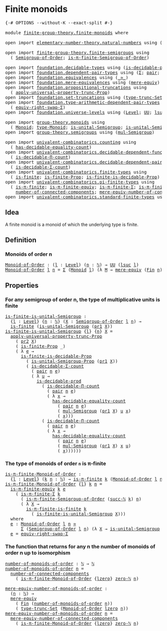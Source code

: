 # Finite monoids

<pre class="Agda"><a id="27" class="Symbol">{-#</a> <a id="31" class="Keyword">OPTIONS</a> <a id="39" class="Pragma">--without-K</a> <a id="51" class="Pragma">--exact-split</a> <a id="65" class="Symbol">#-}</a>

<a id="70" class="Keyword">module</a> <a id="77" href="finite-group-theory.finite-monoids.html" class="Module">finite-group-theory.finite-monoids</a> <a id="112" class="Keyword">where</a>

<a id="119" class="Keyword">open</a> <a id="124" class="Keyword">import</a> <a id="131" href="elementary-number-theory.natural-numbers.html" class="Module">elementary-number-theory.natural-numbers</a> <a id="172" class="Keyword">using</a> <a id="178" class="Symbol">(</a><a id="179" href="elementary-number-theory.natural-numbers.html#1458" class="Datatype">ℕ</a><a id="180" class="Symbol">;</a> <a id="182" href="elementary-number-theory.natural-numbers.html#1492" class="InductiveConstructor">succ-ℕ</a><a id="188" class="Symbol">;</a> <a id="190" href="elementary-number-theory.natural-numbers.html#1479" class="InductiveConstructor">zero-ℕ</a><a id="196" class="Symbol">)</a>

<a id="199" class="Keyword">open</a> <a id="204" class="Keyword">import</a> <a id="211" href="finite-group-theory.finite-semigroups.html" class="Module">finite-group-theory.finite-semigroups</a> <a id="249" class="Keyword">using</a>
  <a id="257" class="Symbol">(</a> <a id="259" href="finite-group-theory.finite-semigroups.html#2193" class="Function">Semigroup-of-Order</a><a id="277" class="Symbol">;</a> <a id="279" href="finite-group-theory.finite-semigroups.html#3274" class="Function">is-π-finite-Semigroup-of-Order</a><a id="309" class="Symbol">)</a>

<a id="312" class="Keyword">open</a> <a id="317" class="Keyword">import</a> <a id="324" href="foundation.decidable-types.html" class="Module">foundation.decidable-types</a> <a id="351" class="Keyword">using</a> <a id="357" class="Symbol">(</a><a id="358" href="foundation.decidable-types.html#3323" class="Function">is-decidable-prod</a><a id="375" class="Symbol">)</a>
<a id="377" class="Keyword">open</a> <a id="382" class="Keyword">import</a> <a id="389" href="foundation.dependent-pair-types.html" class="Module">foundation.dependent-pair-types</a> <a id="421" class="Keyword">using</a> <a id="427" class="Symbol">(</a><a id="428" href="foundation-core.dependent-pair-types.html#515" class="Record">Σ</a><a id="429" class="Symbol">;</a> <a id="431" href="foundation-core.dependent-pair-types.html#588" class="InductiveConstructor">pair</a><a id="435" class="Symbol">;</a> <a id="437" href="foundation-core.dependent-pair-types.html#605" class="Field">pr1</a><a id="440" class="Symbol">;</a> <a id="442" href="foundation-core.dependent-pair-types.html#617" class="Field">pr2</a><a id="445" class="Symbol">)</a>
<a id="447" class="Keyword">open</a> <a id="452" class="Keyword">import</a> <a id="459" href="foundation.equivalences.html" class="Module">foundation.equivalences</a> <a id="483" class="Keyword">using</a> <a id="489" class="Symbol">(</a><a id="490" href="foundation-core.equivalences.html#1621" class="Function Operator">_≃_</a><a id="493" class="Symbol">)</a>
<a id="495" class="Keyword">open</a> <a id="500" class="Keyword">import</a> <a id="507" href="foundation.mere-equivalences.html" class="Module">foundation.mere-equivalences</a> <a id="536" class="Keyword">using</a> <a id="542" class="Symbol">(</a><a id="543" href="foundation.mere-equivalences.html#1406" class="Function">mere-equiv</a><a id="553" class="Symbol">)</a>
<a id="555" class="Keyword">open</a> <a id="560" class="Keyword">import</a> <a id="567" href="foundation.propositional-truncations.html" class="Module">foundation.propositional-truncations</a> <a id="604" class="Keyword">using</a>
  <a id="612" class="Symbol">(</a> <a id="614" href="foundation.propositional-truncations.html#5581" class="Function">apply-universal-property-trunc-Prop</a><a id="649" class="Symbol">)</a>
<a id="651" class="Keyword">open</a> <a id="656" class="Keyword">import</a> <a id="663" href="foundation.set-truncations.html" class="Module">foundation.set-truncations</a> <a id="690" class="Keyword">using</a> <a id="696" class="Symbol">(</a><a id="697" href="foundation.set-truncations.html#3498" class="Postulate">type-trunc-Set</a><a id="711" class="Symbol">)</a>
<a id="713" class="Keyword">open</a> <a id="718" class="Keyword">import</a> <a id="725" href="foundation.type-arithmetic-dependent-pair-types.html" class="Module">foundation.type-arithmetic-dependent-pair-types</a> <a id="773" class="Keyword">using</a>
  <a id="781" class="Symbol">(</a> <a id="783" href="foundation-core.type-arithmetic-dependent-pair-types.html#11512" class="Function">equiv-right-swap-Σ</a><a id="801" class="Symbol">)</a>
<a id="803" class="Keyword">open</a> <a id="808" class="Keyword">import</a> <a id="815" href="foundation.universe-levels.html" class="Module">foundation.universe-levels</a> <a id="842" class="Keyword">using</a> <a id="848" class="Symbol">(</a><a id="849" href="Agda.Primitive.html#597" class="Postulate">Level</a><a id="854" class="Symbol">;</a> <a id="856" href="foundation-core.universe-levels.html#235" class="Primitive">UU</a><a id="858" class="Symbol">;</a> <a id="860" href="Agda.Primitive.html#780" class="Primitive">lsuc</a><a id="864" class="Symbol">;</a> <a id="866" href="Agda.Primitive.html#764" class="Primitive">lzero</a><a id="871" class="Symbol">)</a>

<a id="874" class="Keyword">open</a> <a id="879" class="Keyword">import</a> <a id="886" href="group-theory.monoids.html" class="Module">group-theory.monoids</a> <a id="907" class="Keyword">using</a>
  <a id="915" class="Symbol">(</a> <a id="917" href="group-theory.monoids.html#1007" class="Function">Monoid</a><a id="923" class="Symbol">;</a> <a id="925" href="group-theory.monoids.html#1182" class="Function">type-Monoid</a><a id="936" class="Symbol">;</a> <a id="938" href="group-theory.monoids.html#897" class="Function">is-unital-Semigroup</a><a id="957" class="Symbol">;</a> <a id="959" href="group-theory.monoids.html#3269" class="Function">is-unital-Semigroup-Prop</a><a id="983" class="Symbol">)</a>
<a id="985" class="Keyword">open</a> <a id="990" class="Keyword">import</a> <a id="997" href="group-theory.semigroups.html" class="Module">group-theory.semigroups</a> <a id="1021" class="Keyword">using</a> <a id="1027" class="Symbol">(</a><a id="1028" href="group-theory.semigroups.html#1215" class="Function">mul-Semigroup</a><a id="1041" class="Symbol">)</a>

<a id="1044" class="Keyword">open</a> <a id="1049" class="Keyword">import</a> <a id="1056" href="univalent-combinatorics.counting.html" class="Module">univalent-combinatorics.counting</a> <a id="1089" class="Keyword">using</a>
  <a id="1097" class="Symbol">(</a> <a id="1099" href="univalent-combinatorics.counting.html#6142" class="Function">has-decidable-equality-count</a><a id="1127" class="Symbol">)</a>
<a id="1129" class="Keyword">open</a> <a id="1134" class="Keyword">import</a> <a id="1141" href="univalent-combinatorics.decidable-dependent-function-types.html" class="Module">univalent-combinatorics.decidable-dependent-function-types</a> <a id="1200" class="Keyword">using</a>
  <a id="1208" class="Symbol">(</a> <a id="1210" href="univalent-combinatorics.decidable-dependent-function-types.html#1752" class="Function">is-decidable-Π-count</a><a id="1230" class="Symbol">)</a>
<a id="1232" class="Keyword">open</a> <a id="1237" class="Keyword">import</a> <a id="1244" href="univalent-combinatorics.decidable-dependent-pair-types.html" class="Module">univalent-combinatorics.decidable-dependent-pair-types</a> <a id="1299" class="Keyword">using</a>
  <a id="1307" class="Symbol">(</a> <a id="1309" href="univalent-combinatorics.decidable-dependent-pair-types.html#1952" class="Function">is-decidable-Σ-count</a><a id="1329" class="Symbol">)</a>
<a id="1331" class="Keyword">open</a> <a id="1336" class="Keyword">import</a> <a id="1343" href="univalent-combinatorics.finite-types.html" class="Module">univalent-combinatorics.finite-types</a> <a id="1380" class="Keyword">using</a>
  <a id="1388" class="Symbol">(</a> <a id="1390" href="univalent-combinatorics.finite-types.html#4248" class="Function">is-finite</a><a id="1399" class="Symbol">;</a> <a id="1401" href="univalent-combinatorics.finite-types.html#4157" class="Function">is-finite-Prop</a><a id="1415" class="Symbol">;</a> <a id="1417" href="univalent-combinatorics.finite-types.html#9285" class="Function">is-finite-is-decidable-Prop</a><a id="1444" class="Symbol">)</a>
<a id="1446" class="Keyword">open</a> <a id="1451" class="Keyword">import</a> <a id="1458" href="univalent-combinatorics.pi-finite-types.html" class="Module">univalent-combinatorics.pi-finite-types</a> <a id="1498" class="Keyword">using</a>
  <a id="1506" class="Symbol">(</a> <a id="1508" href="univalent-combinatorics.pi-finite-types.html#8749" class="Function">is-π-finite</a><a id="1519" class="Symbol">;</a> <a id="1521" href="univalent-combinatorics.pi-finite-types.html#10955" class="Function">is-π-finite-equiv</a><a id="1538" class="Symbol">;</a> <a id="1540" href="univalent-combinatorics.pi-finite-types.html#34796" class="Function">is-π-finite-Σ</a><a id="1553" class="Symbol">;</a> <a id="1555" href="univalent-combinatorics.pi-finite-types.html#14748" class="Function">is-π-finite-is-finite</a><a id="1576" class="Symbol">;</a>
    <a id="1582" href="univalent-combinatorics.pi-finite-types.html#8027" class="Function">number-of-connected-components</a><a id="1612" class="Symbol">;</a> <a id="1614" href="univalent-combinatorics.pi-finite-types.html#8192" class="Function">mere-equiv-number-of-connected-components</a><a id="1655" class="Symbol">)</a>
<a id="1657" class="Keyword">open</a> <a id="1662" class="Keyword">import</a> <a id="1669" href="univalent-combinatorics.standard-finite-types.html" class="Module">univalent-combinatorics.standard-finite-types</a> <a id="1715" class="Keyword">using</a> <a id="1721" class="Symbol">(</a><a id="1722" href="univalent-combinatorics.standard-finite-types.html#2149" class="Function">Fin</a><a id="1725" class="Symbol">)</a>
</pre>
## Idea

A finite monoid is a monoid of which the underlying type is finite.

## Definition

### Monoids of order n

<pre class="Agda"><a id="Monoid-of-Order"></a><a id="1857" href="finite-group-theory.finite-monoids.html#1857" class="Function">Monoid-of-Order</a> <a id="1873" class="Symbol">:</a> <a id="1875" class="Symbol">(</a><a id="1876" href="finite-group-theory.finite-monoids.html#1876" class="Bound">l</a> <a id="1878" class="Symbol">:</a> <a id="1880" href="Agda.Primitive.html#597" class="Postulate">Level</a><a id="1885" class="Symbol">)</a> <a id="1887" class="Symbol">(</a><a id="1888" href="finite-group-theory.finite-monoids.html#1888" class="Bound">n</a> <a id="1890" class="Symbol">:</a> <a id="1892" href="elementary-number-theory.natural-numbers.html#1458" class="Datatype">ℕ</a><a id="1893" class="Symbol">)</a> <a id="1895" class="Symbol">→</a> <a id="1897" href="foundation-core.universe-levels.html#235" class="Primitive">UU</a> <a id="1900" class="Symbol">(</a><a id="1901" href="Agda.Primitive.html#780" class="Primitive">lsuc</a> <a id="1906" href="finite-group-theory.finite-monoids.html#1876" class="Bound">l</a><a id="1907" class="Symbol">)</a>
<a id="1909" href="finite-group-theory.finite-monoids.html#1857" class="Function">Monoid-of-Order</a> <a id="1925" href="finite-group-theory.finite-monoids.html#1925" class="Bound">l</a> <a id="1927" href="finite-group-theory.finite-monoids.html#1927" class="Bound">n</a> <a id="1929" class="Symbol">=</a> <a id="1931" href="foundation-core.dependent-pair-types.html#515" class="Record">Σ</a> <a id="1933" class="Symbol">(</a><a id="1934" href="group-theory.monoids.html#1007" class="Function">Monoid</a> <a id="1941" href="finite-group-theory.finite-monoids.html#1925" class="Bound">l</a><a id="1942" class="Symbol">)</a> <a id="1944" class="Symbol">(λ</a> <a id="1947" href="finite-group-theory.finite-monoids.html#1947" class="Bound">M</a> <a id="1949" class="Symbol">→</a> <a id="1951" href="foundation.mere-equivalences.html#1406" class="Function">mere-equiv</a> <a id="1962" class="Symbol">(</a><a id="1963" href="univalent-combinatorics.standard-finite-types.html#2149" class="Function">Fin</a> <a id="1967" href="finite-group-theory.finite-monoids.html#1927" class="Bound">n</a><a id="1968" class="Symbol">)</a> <a id="1970" class="Symbol">(</a><a id="1971" href="group-theory.monoids.html#1182" class="Function">type-Monoid</a> <a id="1983" href="finite-group-theory.finite-monoids.html#1947" class="Bound">M</a><a id="1984" class="Symbol">))</a>
</pre>
## Properties

### For any semigroup of order n, the type of multiplicative units is finite

<pre class="Agda"><a id="is-finite-is-unital-Semigroup"></a><a id="2093" href="finite-group-theory.finite-monoids.html#2093" class="Function">is-finite-is-unital-Semigroup</a> <a id="2123" class="Symbol">:</a>
  <a id="2127" class="Symbol">{</a><a id="2128" href="finite-group-theory.finite-monoids.html#2128" class="Bound">l</a> <a id="2130" class="Symbol">:</a> <a id="2132" href="Agda.Primitive.html#597" class="Postulate">Level</a><a id="2137" class="Symbol">}</a> <a id="2139" class="Symbol">{</a><a id="2140" href="finite-group-theory.finite-monoids.html#2140" class="Bound">n</a> <a id="2142" class="Symbol">:</a> <a id="2144" href="elementary-number-theory.natural-numbers.html#1458" class="Datatype">ℕ</a><a id="2145" class="Symbol">}</a> <a id="2147" class="Symbol">(</a><a id="2148" href="finite-group-theory.finite-monoids.html#2148" class="Bound">X</a> <a id="2150" class="Symbol">:</a> <a id="2152" href="finite-group-theory.finite-semigroups.html#2193" class="Function">Semigroup-of-Order</a> <a id="2171" href="finite-group-theory.finite-monoids.html#2128" class="Bound">l</a> <a id="2173" href="finite-group-theory.finite-monoids.html#2140" class="Bound">n</a><a id="2174" class="Symbol">)</a> <a id="2176" class="Symbol">→</a>
  <a id="2180" href="univalent-combinatorics.finite-types.html#4248" class="Function">is-finite</a> <a id="2190" class="Symbol">(</a><a id="2191" href="group-theory.monoids.html#897" class="Function">is-unital-Semigroup</a> <a id="2211" class="Symbol">(</a><a id="2212" href="foundation-core.dependent-pair-types.html#605" class="Field">pr1</a> <a id="2216" href="finite-group-theory.finite-monoids.html#2148" class="Bound">X</a><a id="2217" class="Symbol">))</a>
<a id="2220" href="finite-group-theory.finite-monoids.html#2093" class="Function">is-finite-is-unital-Semigroup</a> <a id="2250" class="Symbol">{</a><a id="2251" href="finite-group-theory.finite-monoids.html#2251" class="Bound">l</a><a id="2252" class="Symbol">}</a> <a id="2254" class="Symbol">{</a><a id="2255" href="finite-group-theory.finite-monoids.html#2255" class="Bound">n</a><a id="2256" class="Symbol">}</a> <a id="2258" href="finite-group-theory.finite-monoids.html#2258" class="Bound">X</a> <a id="2260" class="Symbol">=</a>
  <a id="2264" href="foundation.propositional-truncations.html#5581" class="Function">apply-universal-property-trunc-Prop</a>
    <a id="2304" class="Symbol">(</a> <a id="2306" href="foundation-core.dependent-pair-types.html#617" class="Field">pr2</a> <a id="2310" href="finite-group-theory.finite-monoids.html#2258" class="Bound">X</a><a id="2311" class="Symbol">)</a>
    <a id="2317" class="Symbol">(</a> <a id="2319" href="univalent-combinatorics.finite-types.html#4157" class="Function">is-finite-Prop</a> <a id="2334" class="Symbol">_)</a>
    <a id="2341" class="Symbol">(</a> <a id="2343" class="Symbol">λ</a> <a id="2345" href="finite-group-theory.finite-monoids.html#2345" class="Bound">e</a> <a id="2347" class="Symbol">→</a>
      <a id="2355" href="univalent-combinatorics.finite-types.html#9285" class="Function">is-finite-is-decidable-Prop</a>
        <a id="2391" class="Symbol">(</a> <a id="2393" href="group-theory.monoids.html#3269" class="Function">is-unital-Semigroup-Prop</a> <a id="2418" class="Symbol">(</a><a id="2419" href="foundation-core.dependent-pair-types.html#605" class="Field">pr1</a> <a id="2423" href="finite-group-theory.finite-monoids.html#2258" class="Bound">X</a><a id="2424" class="Symbol">))</a>
        <a id="2435" class="Symbol">(</a> <a id="2437" href="univalent-combinatorics.decidable-dependent-pair-types.html#1952" class="Function">is-decidable-Σ-count</a>
          <a id="2468" class="Symbol">(</a> <a id="2470" href="foundation-core.dependent-pair-types.html#588" class="InductiveConstructor">pair</a> <a id="2475" href="finite-group-theory.finite-monoids.html#2255" class="Bound">n</a> <a id="2477" href="finite-group-theory.finite-monoids.html#2345" class="Bound">e</a><a id="2478" class="Symbol">)</a>
          <a id="2490" class="Symbol">(</a> <a id="2492" class="Symbol">λ</a> <a id="2494" href="finite-group-theory.finite-monoids.html#2494" class="Bound">u</a> <a id="2496" class="Symbol">→</a>
            <a id="2510" href="foundation.decidable-types.html#3323" class="Function">is-decidable-prod</a>
              <a id="2542" class="Symbol">(</a> <a id="2544" href="univalent-combinatorics.decidable-dependent-function-types.html#1752" class="Function">is-decidable-Π-count</a>
                <a id="2581" class="Symbol">(</a> <a id="2583" href="foundation-core.dependent-pair-types.html#588" class="InductiveConstructor">pair</a> <a id="2588" href="finite-group-theory.finite-monoids.html#2255" class="Bound">n</a> <a id="2590" href="finite-group-theory.finite-monoids.html#2345" class="Bound">e</a><a id="2591" class="Symbol">)</a>
                <a id="2609" class="Symbol">(</a> <a id="2611" class="Symbol">λ</a> <a id="2613" href="finite-group-theory.finite-monoids.html#2613" class="Bound">x</a> <a id="2615" class="Symbol">→</a>
                  <a id="2635" href="univalent-combinatorics.counting.html#6142" class="Function">has-decidable-equality-count</a>
                    <a id="2684" class="Symbol">(</a> <a id="2686" href="foundation-core.dependent-pair-types.html#588" class="InductiveConstructor">pair</a> <a id="2691" href="finite-group-theory.finite-monoids.html#2255" class="Bound">n</a> <a id="2693" href="finite-group-theory.finite-monoids.html#2345" class="Bound">e</a><a id="2694" class="Symbol">)</a>
                    <a id="2716" class="Symbol">(</a> <a id="2718" href="group-theory.semigroups.html#1215" class="Function">mul-Semigroup</a> <a id="2732" class="Symbol">(</a><a id="2733" href="foundation-core.dependent-pair-types.html#605" class="Field">pr1</a> <a id="2737" href="finite-group-theory.finite-monoids.html#2258" class="Bound">X</a><a id="2738" class="Symbol">)</a> <a id="2740" href="finite-group-theory.finite-monoids.html#2494" class="Bound">u</a> <a id="2742" href="finite-group-theory.finite-monoids.html#2613" class="Bound">x</a><a id="2743" class="Symbol">)</a>
                    <a id="2765" class="Symbol">(</a> <a id="2767" href="finite-group-theory.finite-monoids.html#2613" class="Bound">x</a><a id="2768" class="Symbol">)))</a>
              <a id="2786" class="Symbol">(</a> <a id="2788" href="univalent-combinatorics.decidable-dependent-function-types.html#1752" class="Function">is-decidable-Π-count</a>
                <a id="2825" class="Symbol">(</a> <a id="2827" href="foundation-core.dependent-pair-types.html#588" class="InductiveConstructor">pair</a> <a id="2832" href="finite-group-theory.finite-monoids.html#2255" class="Bound">n</a> <a id="2834" href="finite-group-theory.finite-monoids.html#2345" class="Bound">e</a><a id="2835" class="Symbol">)</a>
                <a id="2853" class="Symbol">(</a> <a id="2855" class="Symbol">λ</a> <a id="2857" href="finite-group-theory.finite-monoids.html#2857" class="Bound">x</a> <a id="2859" class="Symbol">→</a>
                  <a id="2879" href="univalent-combinatorics.counting.html#6142" class="Function">has-decidable-equality-count</a>
                    <a id="2928" class="Symbol">(</a> <a id="2930" href="foundation-core.dependent-pair-types.html#588" class="InductiveConstructor">pair</a> <a id="2935" href="finite-group-theory.finite-monoids.html#2255" class="Bound">n</a> <a id="2937" href="finite-group-theory.finite-monoids.html#2345" class="Bound">e</a><a id="2938" class="Symbol">)</a>
                    <a id="2960" class="Symbol">(</a> <a id="2962" href="group-theory.semigroups.html#1215" class="Function">mul-Semigroup</a> <a id="2976" class="Symbol">(</a><a id="2977" href="foundation-core.dependent-pair-types.html#605" class="Field">pr1</a> <a id="2981" href="finite-group-theory.finite-monoids.html#2258" class="Bound">X</a><a id="2982" class="Symbol">)</a> <a id="2984" href="finite-group-theory.finite-monoids.html#2857" class="Bound">x</a> <a id="2986" href="finite-group-theory.finite-monoids.html#2494" class="Bound">u</a><a id="2987" class="Symbol">)</a>
                    <a id="3009" class="Symbol">(</a> <a id="3011" href="finite-group-theory.finite-monoids.html#2857" class="Bound">x</a><a id="3012" class="Symbol">))))))</a>
</pre>
### The type of monoids of order `n` is π-finite

<pre class="Agda"><a id="is-π-finite-Monoid-of-Order"></a><a id="3082" href="finite-group-theory.finite-monoids.html#3082" class="Function">is-π-finite-Monoid-of-Order</a> <a id="3110" class="Symbol">:</a>
  <a id="3114" class="Symbol">{</a><a id="3115" href="finite-group-theory.finite-monoids.html#3115" class="Bound">l</a> <a id="3117" class="Symbol">:</a> <a id="3119" href="Agda.Primitive.html#597" class="Postulate">Level</a><a id="3124" class="Symbol">}</a> <a id="3126" class="Symbol">(</a><a id="3127" href="finite-group-theory.finite-monoids.html#3127" class="Bound">k</a> <a id="3129" href="finite-group-theory.finite-monoids.html#3129" class="Bound">n</a> <a id="3131" class="Symbol">:</a> <a id="3133" href="elementary-number-theory.natural-numbers.html#1458" class="Datatype">ℕ</a><a id="3134" class="Symbol">)</a> <a id="3136" class="Symbol">→</a> <a id="3138" href="univalent-combinatorics.pi-finite-types.html#8749" class="Function">is-π-finite</a> <a id="3150" href="finite-group-theory.finite-monoids.html#3127" class="Bound">k</a> <a id="3152" class="Symbol">(</a><a id="3153" href="finite-group-theory.finite-monoids.html#1857" class="Function">Monoid-of-Order</a> <a id="3169" href="finite-group-theory.finite-monoids.html#3115" class="Bound">l</a> <a id="3171" href="finite-group-theory.finite-monoids.html#3129" class="Bound">n</a><a id="3172" class="Symbol">)</a>
<a id="3174" href="finite-group-theory.finite-monoids.html#3082" class="Function">is-π-finite-Monoid-of-Order</a> <a id="3202" class="Symbol">{</a><a id="3203" href="finite-group-theory.finite-monoids.html#3203" class="Bound">l</a><a id="3204" class="Symbol">}</a> <a id="3206" href="finite-group-theory.finite-monoids.html#3206" class="Bound">k</a> <a id="3208" href="finite-group-theory.finite-monoids.html#3208" class="Bound">n</a> <a id="3210" class="Symbol">=</a>
  <a id="3214" href="univalent-combinatorics.pi-finite-types.html#10955" class="Function">is-π-finite-equiv</a> <a id="3232" href="finite-group-theory.finite-monoids.html#3206" class="Bound">k</a> <a id="3234" href="finite-group-theory.finite-monoids.html#3414" class="Function">e</a>
    <a id="3240" class="Symbol">(</a> <a id="3242" href="univalent-combinatorics.pi-finite-types.html#34796" class="Function">is-π-finite-Σ</a> <a id="3256" href="finite-group-theory.finite-monoids.html#3206" class="Bound">k</a>
      <a id="3264" class="Symbol">(</a> <a id="3266" href="finite-group-theory.finite-semigroups.html#3274" class="Function">is-π-finite-Semigroup-of-Order</a> <a id="3297" class="Symbol">(</a><a id="3298" href="elementary-number-theory.natural-numbers.html#1492" class="InductiveConstructor">succ-ℕ</a> <a id="3305" href="finite-group-theory.finite-monoids.html#3206" class="Bound">k</a><a id="3306" class="Symbol">)</a> <a id="3308" href="finite-group-theory.finite-monoids.html#3208" class="Bound">n</a><a id="3309" class="Symbol">)</a>
      <a id="3317" class="Symbol">(</a> <a id="3319" class="Symbol">λ</a> <a id="3321" href="finite-group-theory.finite-monoids.html#3321" class="Bound">X</a> <a id="3323" class="Symbol">→</a>
        <a id="3333" href="univalent-combinatorics.pi-finite-types.html#14748" class="Function">is-π-finite-is-finite</a> <a id="3355" href="finite-group-theory.finite-monoids.html#3206" class="Bound">k</a>
          <a id="3367" class="Symbol">(</a> <a id="3369" href="finite-group-theory.finite-monoids.html#2093" class="Function">is-finite-is-unital-Semigroup</a> <a id="3399" href="finite-group-theory.finite-monoids.html#3321" class="Bound">X</a><a id="3400" class="Symbol">)))</a>
  <a id="3406" class="Keyword">where</a>
  <a id="3414" href="finite-group-theory.finite-monoids.html#3414" class="Function">e</a> <a id="3416" class="Symbol">:</a> <a id="3418" href="finite-group-theory.finite-monoids.html#1857" class="Function">Monoid-of-Order</a> <a id="3434" href="finite-group-theory.finite-monoids.html#3203" class="Bound">l</a> <a id="3436" href="finite-group-theory.finite-monoids.html#3208" class="Bound">n</a> <a id="3438" href="foundation-core.equivalences.html#1621" class="Function Operator">≃</a>
      <a id="3446" href="foundation-core.dependent-pair-types.html#515" class="Record">Σ</a> <a id="3448" class="Symbol">(</a><a id="3449" href="finite-group-theory.finite-semigroups.html#2193" class="Function">Semigroup-of-Order</a> <a id="3468" href="finite-group-theory.finite-monoids.html#3203" class="Bound">l</a> <a id="3470" href="finite-group-theory.finite-monoids.html#3208" class="Bound">n</a><a id="3471" class="Symbol">)</a> <a id="3473" class="Symbol">(λ</a> <a id="3476" href="finite-group-theory.finite-monoids.html#3476" class="Bound">X</a> <a id="3478" class="Symbol">→</a> <a id="3480" href="group-theory.monoids.html#897" class="Function">is-unital-Semigroup</a> <a id="3500" class="Symbol">(</a><a id="3501" href="foundation-core.dependent-pair-types.html#605" class="Field">pr1</a> <a id="3505" href="finite-group-theory.finite-monoids.html#3476" class="Bound">X</a><a id="3506" class="Symbol">))</a>
  <a id="3511" href="finite-group-theory.finite-monoids.html#3414" class="Function">e</a> <a id="3513" class="Symbol">=</a> <a id="3515" href="foundation-core.type-arithmetic-dependent-pair-types.html#11512" class="Function">equiv-right-swap-Σ</a>
</pre>
### The function that returns for any n the number of monoids of order n up to isomorphism

<pre class="Agda"><a id="number-of-monoids-of-order"></a><a id="3639" href="finite-group-theory.finite-monoids.html#3639" class="Function">number-of-monoids-of-order</a> <a id="3666" class="Symbol">:</a> <a id="3668" href="elementary-number-theory.natural-numbers.html#1458" class="Datatype">ℕ</a> <a id="3670" class="Symbol">→</a> <a id="3672" href="elementary-number-theory.natural-numbers.html#1458" class="Datatype">ℕ</a>
<a id="3674" href="finite-group-theory.finite-monoids.html#3639" class="Function">number-of-monoids-of-order</a> <a id="3701" href="finite-group-theory.finite-monoids.html#3701" class="Bound">n</a> <a id="3703" class="Symbol">=</a>
  <a id="3707" href="univalent-combinatorics.pi-finite-types.html#8027" class="Function">number-of-connected-components</a>
    <a id="3742" class="Symbol">(</a> <a id="3744" href="finite-group-theory.finite-monoids.html#3082" class="Function">is-π-finite-Monoid-of-Order</a> <a id="3772" class="Symbol">{</a><a id="3773" href="Agda.Primitive.html#764" class="Primitive">lzero</a><a id="3778" class="Symbol">}</a> <a id="3780" href="elementary-number-theory.natural-numbers.html#1479" class="InductiveConstructor">zero-ℕ</a> <a id="3787" href="finite-group-theory.finite-monoids.html#3701" class="Bound">n</a><a id="3788" class="Symbol">)</a>

<a id="mere-equiv-number-of-monoids-of-order"></a><a id="3791" href="finite-group-theory.finite-monoids.html#3791" class="Function">mere-equiv-number-of-monoids-of-order</a> <a id="3829" class="Symbol">:</a>
  <a id="3833" class="Symbol">(</a><a id="3834" href="finite-group-theory.finite-monoids.html#3834" class="Bound">n</a> <a id="3836" class="Symbol">:</a> <a id="3838" href="elementary-number-theory.natural-numbers.html#1458" class="Datatype">ℕ</a><a id="3839" class="Symbol">)</a> <a id="3841" class="Symbol">→</a>
  <a id="3845" href="foundation.mere-equivalences.html#1406" class="Function">mere-equiv</a>
    <a id="3860" class="Symbol">(</a> <a id="3862" href="univalent-combinatorics.standard-finite-types.html#2149" class="Function">Fin</a> <a id="3866" class="Symbol">(</a><a id="3867" href="finite-group-theory.finite-monoids.html#3639" class="Function">number-of-monoids-of-order</a> <a id="3894" href="finite-group-theory.finite-monoids.html#3834" class="Bound">n</a><a id="3895" class="Symbol">))</a>
    <a id="3902" class="Symbol">(</a> <a id="3904" href="foundation.set-truncations.html#3498" class="Postulate">type-trunc-Set</a> <a id="3919" class="Symbol">(</a><a id="3920" href="finite-group-theory.finite-monoids.html#1857" class="Function">Monoid-of-Order</a> <a id="3936" href="Agda.Primitive.html#764" class="Primitive">lzero</a> <a id="3942" href="finite-group-theory.finite-monoids.html#3834" class="Bound">n</a><a id="3943" class="Symbol">))</a>
<a id="3946" href="finite-group-theory.finite-monoids.html#3791" class="Function">mere-equiv-number-of-monoids-of-order</a> <a id="3984" href="finite-group-theory.finite-monoids.html#3984" class="Bound">n</a> <a id="3986" class="Symbol">=</a>
  <a id="3990" href="univalent-combinatorics.pi-finite-types.html#8192" class="Function">mere-equiv-number-of-connected-components</a>
    <a id="4036" class="Symbol">(</a> <a id="4038" href="finite-group-theory.finite-monoids.html#3082" class="Function">is-π-finite-Monoid-of-Order</a> <a id="4066" class="Symbol">{</a><a id="4067" href="Agda.Primitive.html#764" class="Primitive">lzero</a><a id="4072" class="Symbol">}</a> <a id="4074" href="elementary-number-theory.natural-numbers.html#1479" class="InductiveConstructor">zero-ℕ</a> <a id="4081" href="finite-group-theory.finite-monoids.html#3984" class="Bound">n</a><a id="4082" class="Symbol">)</a>
</pre>